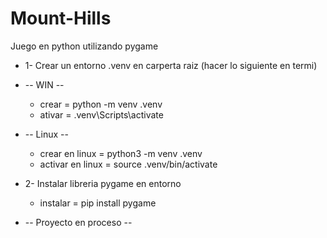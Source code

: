# Mount-Hills
Juego en python utilizando pygame


* 1- Crear un entorno .venv en carperta raiz (hacer lo siguiente en termi)
* -- WIN --
  - crear  = python -m venv .venv
  - ativar = .venv\Scripts\activate
    
* -- Linux --
  - crear en linux = python3 -m venv .venv
  - activar en linux = source .venv/bin/activate
    
* 2- Instalar libreria pygame en entorno
  - instalar = pip install pygame
 
* -- Proyecto en proceso -- 
